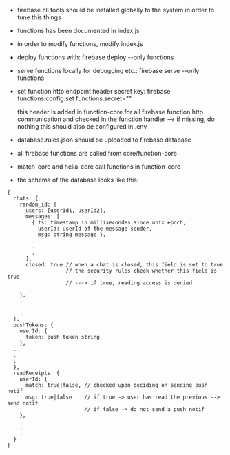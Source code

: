 
* firebase cli tools should be installed globally to the system
  in order to tune this things

* functions has been documented in index.js
* in order to modify functions, modify index.js

* deploy functions with:
  firebase deploy --only functions
* serve functions locally for debugging etc.:
  firebase serve --only functions 

* set function http endpoint header secret key:
  firebase functions:config:set functions.secret=""

  this header is added in function-core for all firebase function http
  communication and checked in the function handler
  --> if missing, do nothing
  this should also be configured in .env

* database.rules.json should be uploaded to firebase database

* all firebase functions are called from core/function-core
* match-core and heila-core call functions in function-core

* the schema of the database looks like this:

```
{
  chats: {
    random_id: {
      users: [userId1, userId2],
      messages: [
        { ts: timestamp in millisecondes since unix epoch,
          userId: userId of the message sender,
          msg: string message },
        .
        .
        .
      ],
      closed: true // when a chat is closed, this field is set to true
                   // the security rules check whether this field is true 
                   // ---> if true, reading access is denied

    },
    .
    .
    .
  },
  pushTokens: {
    userId: {
      token: push token string
    },
  .
  .
  .
  },
  readReceipts: {
    userId: {
      match: true|false, // checked upon deciding on sending push notif
      msg: true|false    // if true -> user has read the previous --> send notif
                         // if false -> do not send a push notif
    },
    .
    .
    .
  }
}
```
